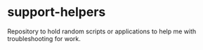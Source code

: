 # support-helpers
Repository to hold random scripts or applications to help me with troubleshooting for work.
